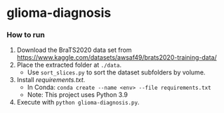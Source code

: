 # glioma-diagnosis

### How to run
1. Download the BraTS2020 data set from https://www.kaggle.com/datasets/awsaf49/brats2020-training-data/
2. Place the extracted folder at `./data`.
    - Use `sort_slices.py` to sort the dataset subfolders by volume.
3. Install *requirements.txt*.
    - In Conda: `conda create --name <env> --file requirements.txt`
    - Note: This project uses Python 3.9
4. Execute with `python glioma-diagnosis.py`.